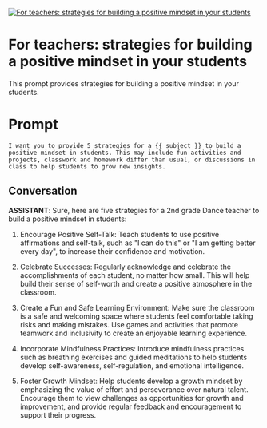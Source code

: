 
[![For teachers: strategies for building a positive mindset in your students](https://flow-prompt-covers.s3.us-west-1.amazonaws.com/icon/minimalist/mini_4.png)]()
# For teachers: strategies for building a positive mindset in your students 
This prompt provides strategies for building a positive mindset in your students. 

# Prompt

```
I want you to provide 5 strategies for a {{ subject }} to build a positive mindset in students. This may include fun activities and projects, classwork and homework differ than usual, or discussions in class to help students to grow new insights. 

```

## Conversation

**ASSISTANT**: Sure, here are five strategies for a 2nd grade Dance teacher to build a positive mindset in students:



1. Encourage Positive Self-Talk: Teach students to use positive affirmations and self-talk, such as "I can do this" or "I am getting better every day", to increase their confidence and motivation.



2. Celebrate Successes: Regularly acknowledge and celebrate the accomplishments of each student, no matter how small. This will help build their sense of self-worth and create a positive atmosphere in the classroom.



3. Create a Fun and Safe Learning Environment: Make sure the classroom is a safe and welcoming space where students feel comfortable taking risks and making mistakes. Use games and activities that promote teamwork and inclusivity to create an enjoyable learning experience.



4. Incorporate Mindfulness Practices: Introduce mindfulness practices such as breathing exercises and guided meditations to help students develop self-awareness, self-regulation, and emotional intelligence.



5. Foster Growth Mindset: Help students develop a growth mindset by emphasizing the value of effort and perseverance over natural talent. Encourage them to view challenges as opportunities for growth and improvement, and provide regular feedback and encouragement to support their progress.


